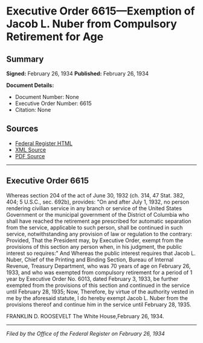 # Executive Order 6615—Exemption of Jacob L. Nuber from Compulsory Retirement for Age

## Summary

**Signed:** February 26, 1934
**Published:** February 26, 1934

**Document Details:**
- Document Number: None
- Executive Order Number: 6615
- Citation: None

## Sources
- [Federal Register HTML](https://www.presidency.ucsb.edu/documents/executive-order-6615-exemption-jacob-l-nuber-from-compulsory-retirement-for-age)
- [XML Source](None)
- [PDF Source](None)

---

## Executive Order 6615

Whereas section 204 of the act of June 30, 1932 (ch. 314, 47 Stat. 382, 404; 5 U.S.C., sec. 692b), provides:
"On and after July 1, 1932, no person rendering civilian service in any branch or service of the United States Government or the municipal government of the District of Columbia who shall have reached the retirement age prescribed for automatic separation from the service, applicable to such person, shall be continued in such service, notwithstanding any provision of law or regulation to the contrary: Provided, That the President may, by Executive Order, exempt from the provisions of this section any person when, in his judgment, the public interest so requires:"
And Whereas the public interest requires that Jacob L. Nuber, Chief of the Printing and Binding Section, Bureau of Internal Revenue, Treasury Department, who was 70 years of age on February 26, 1933, and who was exempted from compulsory retirement for a period of 1 year by Executive Order No. 6013, dated February 3, 1933, be further exempted from the provisions of this section and continued in the service until February 28, 1935;
Now, Therefore, by virtue of the authority vested in me by the aforesaid statute, I do hereby exempt Jacob L. Nuber from the provisions thereof and continue him in the service until February 28, 1935.

FRANKLIN D. ROOSEVELT
The White House,February 26, 1934.

---

*Filed by the Office of the Federal Register on February 26, 1934*
